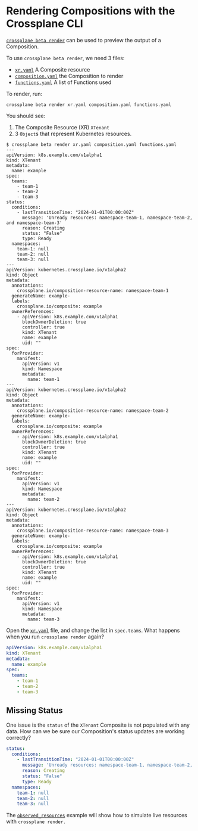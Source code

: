 # Rendering Compositions with the Crossplane CLI

[`crossplane beta render`](https://docs.crossplane.io/latest/cli/command-reference/#beta-render)
can be used to preview the output of a Composition.

To use `crossplane beta render`, we need 3 files:

- [`xr.yaml`](xr.yaml) A Composite resource
- [`composition.yaml`](composition.yaml) the Composition to render
- [`functions.yaml`](functions.yaml) A list of Functions used

To render, run:

```shell
crossplane beta render xr.yaml composition.yaml functions.yaml
```

You should see:

1. The Composite Resource (XR) `XTenant`
2. 3 `Object`s that represent Kubernetes resources.

```shell
$ crossplane beta render xr.yaml composition.yaml functions.yaml
---
apiVersion: k8s.example.com/v1alpha1
kind: XTenant
metadata:
  name: example
spec:
  teams:
    - team-1
    - team-2
    - team-3
status:
  conditions:
    - lastTransitionTime: "2024-01-01T00:00:00Z"
      message: 'Unready resources: namespace-team-1, namespace-team-2, and namespace-team-3'
      reason: Creating
      status: "False"
      type: Ready
  namespaces:
    team-1: null
    team-2: null
    team-3: null
---
apiVersion: kubernetes.crossplane.io/v1alpha2
kind: Object
metadata:
  annotations:
    crossplane.io/composition-resource-name: namespace-team-1
  generateName: example-
  labels:
    crossplane.io/composite: example
  ownerReferences:
    - apiVersion: k8s.example.com/v1alpha1
      blockOwnerDeletion: true
      controller: true
      kind: XTenant
      name: example
      uid: ""
spec:
  forProvider:
    manifest:
      apiVersion: v1
      kind: Namespace
      metadata:
        name: team-1
---
apiVersion: kubernetes.crossplane.io/v1alpha2
kind: Object
metadata:
  annotations:
    crossplane.io/composition-resource-name: namespace-team-2
  generateName: example-
  labels:
    crossplane.io/composite: example
  ownerReferences:
    - apiVersion: k8s.example.com/v1alpha1
      blockOwnerDeletion: true
      controller: true
      kind: XTenant
      name: example
      uid: ""
spec:
  forProvider:
    manifest:
      apiVersion: v1
      kind: Namespace
      metadata:
        name: team-2
---
apiVersion: kubernetes.crossplane.io/v1alpha2
kind: Object
metadata:
  annotations:
    crossplane.io/composition-resource-name: namespace-team-3
  generateName: example-
  labels:
    crossplane.io/composite: example
  ownerReferences:
    - apiVersion: k8s.example.com/v1alpha1
      blockOwnerDeletion: true
      controller: true
      kind: XTenant
      name: example
      uid: ""
spec:
  forProvider:
    manifest:
      apiVersion: v1
      kind: Namespace
      metadata:
        name: team-3

```

Open the [`xr.yaml`](xr.yaml) file, and change the list in `spec.teams`.
What happens when you run `crossplane render` again?

```yaml
apiVersion: k8s.example.com/v1alpha1
kind: XTenant
metadata:
  name: example
spec:
  teams:
    - team-1
    - team-2
    - team-3
```

## Missing Status

One issue is the `status` of the `XTenant` Composite is not populated with 
any data. How can we be sure our Composition's status updates are working correctly?

```yaml
status:
  conditions:
    - lastTransitionTime: "2024-01-01T00:00:00Z"
      message: 'Unready resources: namespace-team-1, namespace-team-2, and namespace-team-3'
      reason: Creating
      status: "False"
      type: Ready
  namespaces:
    team-1: null
    team-2: null
    team-3: null
```

The [`observed_resources`](../observed_resources/) example will show how to simulate live resources with `crossplane render.`
